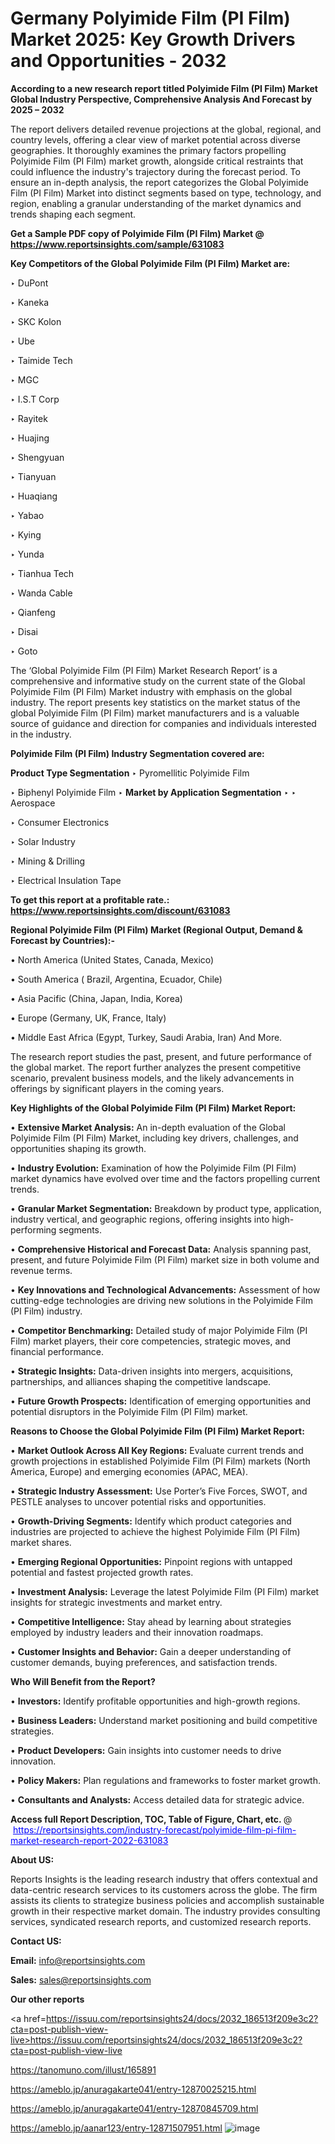 # Germany Polyimide Film (PI Film) Market 2025: Key Growth Drivers and Opportunities - 2032

<strong>According to a new research report titled Polyimide Film (PI Film) Market Global Industry Perspective, Comprehensive Analysis And Forecast by 2025 – 2032</strong>

The report delivers detailed revenue projections at the global, regional, and country levels, offering a clear view of market potential across diverse geographies. It thoroughly examines the primary factors propelling Polyimide Film (PI Film) market growth, alongside critical restraints that could influence the industry's trajectory during the forecast period. To ensure an in-depth analysis, the report categorizes the Global Polyimide Film (PI Film) Market into distinct segments based on type, technology, and region, enabling a granular understanding of the market dynamics and trends shaping each segment.

<strong>Get a Sample PDF copy of Polyimide Film (PI Film) Market </strong><strong>@<a href=https://www.reportsinsights.com/sample/631083 style=color:#0000ff;> https://www.reportsinsights.com/sample/631083</a></strong></font>

<strong>Key Competitors of the Global Polyimide Film (PI Film) Market are:</strong>

‣ DuPont

‣ Kaneka

‣ SKC Kolon

‣ Ube

‣ Taimide Tech

‣ MGC

‣ I.S.T Corp

‣ Rayitek

‣ Huajing

‣ Shengyuan

‣ Tianyuan

‣ Huaqiang

‣ Yabao

‣ Kying

‣ Yunda

‣ Tianhua Tech

‣ Wanda Cable

‣ Qianfeng

‣ Disai

‣ Goto

The ‘Global Polyimide Film (PI Film) Market Research Report’ is a comprehensive and informative study on the current state of the Global Polyimide Film (PI Film) Market industry with emphasis on the global industry. The report presents key statistics on the market status of the global Polyimide Film (PI Film) market manufacturers and is a valuable source of guidance and direction for companies and individuals interested in the industry.

<strong>Polyimide Film (PI Film) Industry Segmentation covered are:</strong>

<strong>Product Type Segmentation</strong>
‣
Pyromellitic Polyimide Film

‣ Biphenyl Polyimide Film
‣ 
<strong>Market by Application Segmentation</strong>
‣
‣  Aerospace

‣ Consumer Electronics

‣ Solar Industry

‣ Mining & Drilling

‣ Electrical Insulation Tape

<strong>To get this report at a profitable rate.: <a href=https://www.reportsinsights.com/discount/631083 style=color:#0000ff;>https://www.reportsinsights.com/discount/631083</a></strong></font>

<strong>Regional Polyimide Film (PI Film) Market (Regional Output, Demand &amp; Forecast by Countries):-</strong>

• North America (United States, Canada, Mexico)

• South America ( Brazil, Argentina, Ecuador, Chile)

• Asia Pacific (China, Japan, India, Korea)

• Europe (Germany, UK, France, Italy)

• Middle East Africa (Egypt, Turkey, Saudi Arabia, Iran) And More.

The research report studies the past, present, and future performance of the global market. The report further analyzes the present competitive scenario, prevalent business models, and the likely advancements in offerings by significant players in the coming years.

<strong>Key Highlights of the Global Polyimide Film (PI Film) Market Report:</strong>

• <strong>Extensive Market Analysis:</strong> An in-depth evaluation of the Global Polyimide Film (PI Film) Market, including key drivers, challenges, and opportunities shaping its growth.

• <strong>Industry Evolution:</strong> Examination of how the Polyimide Film (PI Film) market dynamics have evolved over time and the factors propelling current trends.

• <strong>Granular Market Segmentation:</strong> Breakdown by product type, application, industry vertical, and geographic regions, offering insights into high-performing segments.

• <strong>Comprehensive Historical and Forecast Data:</strong> Analysis spanning past, present, and future Polyimide Film (PI Film) market size in both volume and revenue terms.

• <strong>Key Innovations and Technological Advancements:</strong> Assessment of how cutting-edge technologies are driving new solutions in the Polyimide Film (PI Film) industry.

• <strong>Competitor Benchmarking:</strong> Detailed study of major Polyimide Film (PI Film) market players, their core competencies, strategic moves, and financial performance.

• <strong>Strategic Insights:</strong> Data-driven insights into mergers, acquisitions, partnerships, and alliances shaping the competitive landscape.

• <strong>Future Growth Prospects:</strong> Identification of emerging opportunities and potential disruptors in the Polyimide Film (PI Film) market.

<strong>Reasons to Choose the Global Polyimide Film (PI Film) Market Report:</strong>

• <strong>Market Outlook Across All Key Regions:</strong> Evaluate current trends and growth projections in established Polyimide Film (PI Film) markets (North America, Europe) and emerging economies (APAC, MEA).

• <strong>Strategic Industry Assessment:</strong> Use Porter’s Five Forces, SWOT, and PESTLE analyses to uncover potential risks and opportunities.

• <strong>Growth-Driving Segments:</strong> Identify which product categories and industries are projected to achieve the highest Polyimide Film (PI Film) market shares.

• <strong>Emerging Regional Opportunities:</strong> Pinpoint regions with untapped potential and fastest projected growth rates.

• <strong>Investment Analysis:</strong> Leverage the latest Polyimide Film (PI Film) market insights for strategic investments and market entry.

• <strong>Competitive Intelligence:</strong> Stay ahead by learning about strategies employed by industry leaders and their innovation roadmaps.

• <strong>Customer Insights and Behavior:</strong> Gain a deeper understanding of customer demands, buying preferences, and satisfaction trends.

<strong>Who Will Benefit from the Report?</strong>

• <strong>Investors:</strong> Identify profitable opportunities and high-growth regions.

• <strong>Business Leaders:</strong> Understand market positioning and build competitive strategies.

• <strong>Product Developers:</strong> Gain insights into customer needs to drive innovation.

• <strong>Policy Makers:</strong> Plan regulations and frameworks to foster market growth.

• <strong>Consultants and Analysts:</strong> Access detailed data for strategic advice.
</ul>
<strong>Access full Report Description, TOC, Table of Figure, Chart, etc. </strong>@  <a href=https://reportsinsights.com/industry-forecast/polyimide-film-pi-film-market-research-report-2022-631083 style=color:#0000ff;>https://reportsinsights.com/industry-forecast/polyimide-film-pi-film-market-research-report-2022-631083</a></font>

<strong><strong>About US</strong>:</strong>

Reports Insights is the leading research industry that offers contextual and data-centric research services to its customers across the globe. The firm assists its clients to strategize business policies and accomplish sustainable growth in their respective market domain. The industry provides consulting services, syndicated research reports, and customized research reports.

<strong>Contact US:</strong>

<p class=""""><b>Email:</b> <a href=mailto:info@reportsinsights.com>info@reportsinsights.com</a></p>
<p class=""""><b>Sales:</b> <a href=mailto:sales@reportsinsights.com>sales@reportsinsights.com</a></p>

<strong>Our other reports</strong>

<a href=https://issuu.com/reportsinsights24/docs/2032_186513f209e3c2?cta=post-publish-view-live>https://issuu.com/reportsinsights24/docs/2032_186513f209e3c2?cta=post-publish-view-live</a>

<a href=https://tanomuno.com/illust/165891>https://tanomuno.com/illust/165891</a>

<a href=https://ameblo.jp/anuragakarte041/entry-12870025215.html>https://ameblo.jp/anuragakarte041/entry-12870025215.html</a>

<a href=https://ameblo.jp/anuragakarte041/entry-12870845709.html>https://ameblo.jp/anuragakarte041/entry-12870845709.html</a>

<a href=https://ameblo.jp/aanar123/entry-12871507951.html>https://ameblo.jp/aanar123/entry-12871507951.html</a>
![image](https://github.com/user-attachments/assets/b53c5c34-2ec1-45a2-a1ec-aebc913f0445)
